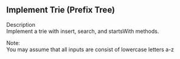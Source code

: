Implement Trie (Prefix Tree)
---
Description<br/>
Implement a trie with insert, search, and startsWith methods.

Note:<br/>
You may assume that all inputs are consist of lowercase letters a-z